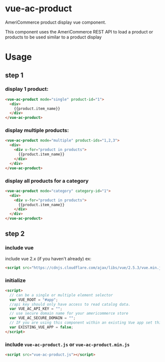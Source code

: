# vue-ac-product
AmeriCommerce product display vue component.

This component uses the AmeriCommerce REST API to load a product or products to be used similar to a product display 


# Usage
## step 1
### display 1 product:
```html
<vue-ac-product mode="single" product-id="1">
  <div>
    {{product.item_name}}
  </div>
</vue-ac-product>
```

### display multiple products:
```html
<vue-ac-product mode="multiple" product-ids="1,2,3">
  <div>
    <div v-for="product in products">
      {{product.item_name}}
    </div>
  </div>
</vue-ac-product>
```

### display all products for a category
```html
<vue-ac-product mode="category" category-id="1">
  <div>
    <div v-for="product in products">
      {{product.item_name}}
    </div>
  </div>
</vue-ac-product>
```


## step 2

### include vue
include vue 2.x (if you haven't already) ex: 
```html
<script src="https://cdnjs.cloudflare.com/ajax/libs/vue/2.5.3/vue.min.js"></script>
```

### initialize
```html
<script>
  // can be a single or multiple element selector
  var VUE_ROOT = "#app";
  //api key should only have access to read catalog data.
  var VUE_AC_API_KEY = "";
  // use secure domain name for your americommerce store
  var VUE_AC_SECURE_DOMAIN = "";
  // IF you are using this component within an existing Vue app set this to true;
  var EXISTING_VUE_APP = false;
</script>
```

### include ```vue-ac-product.js``` or ```vue-ac-product.min.js```

```html
<script src="vue-ac-product.js"></script>
```